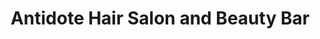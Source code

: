 ---
title: "Antidote Hair Salon and Beauty Bar"
url: /kansas-city/antidote-hair-salon-and-beauty-bar/
shop: beauty
---
